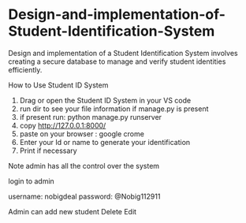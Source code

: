 # Design-and-implementation-of-Student-Identification-System
 Design and implementation of a Student Identification System involves creating a secure database to manage and verify student identities efficiently.

How to Use Student ID System
1. Drag or open the Student ID System in your VS code 
2. run dir to see your file information if manage.py is present
3. if present run: python manage.py runserver
4. copy http://127.0.0.1:8000/ 
5. paste on your browser : google crome
6. Enter your Id or name to generate your identification
7. Print if necessary

Note admin has all the control over the system

login to admin 

username: nobigdeal
password: @Nobig112911

Admin can add new student
Delete
Edit


